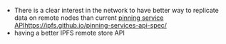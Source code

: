 - There is a clear interest in the network to have better way to replicate data on remote nodes than current [pinning service API]()https://ipfs.github.io/pinning-services-api-spec/
- having a better IPFS remote store API